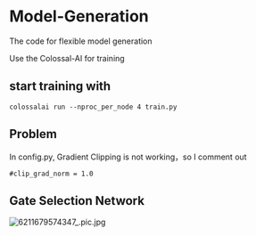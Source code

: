 # Model-Generation
The code for flexible model generation

Use the Colossal-AI for training

## start training with
~~~
colossalai run --nproc_per_node 4 train.py
~~~
## Problem
In config.py, Gradient Clipping is not working，so I comment out 
~~~
#clip_grad_norm = 1.0
~~~

## Gate Selection Network
![6211679574347_.pic.jpg](..%2F..%2FLibrary%2FContainers%2Fcom.tencent.xinWeChat%2FData%2FLibrary%2FApplication%20Support%2Fcom.tencent.xinWeChat%2F2.0b4.0.9%2F830026af28dd45ab7f702f555756a7f3%2FMessage%2FMessageTemp%2Fd2f1a1b506b075144a33938b8cc9f13a%2FImage%2F6211679574347_.pic.jpg)
